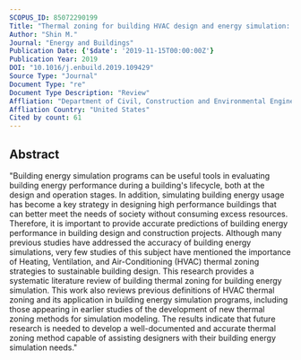 ```yaml
---
SCOPUS_ID: 85072290199
Title: "Thermal zoning for building HVAC design and energy simulation: A literature review"
Author: "Shin M."
Journal: "Energy and Buildings"
Publication Date: {'$date': '2019-11-15T00:00:00Z'}
Publication Year: 2019
DOI: "10.1016/j.enbuild.2019.109429"
Source Type: "Journal"
Document Type: "re"
Document Type Description: "Review"
Affliation: "Department of Civil, Construction and Environmental Engineering"
Affliation Country: "United States"
Cited by count: 61
---
```


## Abstract
"Building energy simulation programs can be useful tools in evaluating building energy performance during a building's lifecycle, both at the design and operation stages. In addition, simulating building energy usage has become a key strategy in designing high performance buildings that can better meet the needs of society without consuming excess resources. Therefore, it is important to provide accurate predictions of building energy performance in building design and construction projects. Although many previous studies have addressed the accuracy of building energy simulations, very few studies of this subject have mentioned the importance of Heating, Ventilation, and Air-Conditioning (HVAC) thermal zoning strategies to sustainable building design. This research provides a systematic literature review of building thermal zoning for building energy simulation. This work also reviews previous definitions of HVAC thermal zoning and its application in building energy simulation programs, including those appearing in earlier studies of the development of new thermal zoning methods for simulation modeling. The results indicate that future research is needed to develop a well-documented and accurate thermal zoning method capable of assisting designers with their building energy simulation needs."
